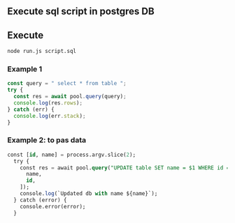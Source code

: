 ## Execute sql script in postgres DB

## Execute

```bash
node run.js script.sql
```

### Example 1

```js
const query = " select * from table ";
try {
  const res = await pool.query(query);
  console.log(res.rows);
} catch (err) {
  console.log(err.stack);
}
```

### Example 2: to pas data

```sql
const [id, name] = process.argv.slice(2);
  try {
    const res = await pool.query("UPDATE table SET name = $1 WHERE id = $2", [
      name,
      id,
    ]);
    console.log(`Updated db with name ${name}`);
  } catch (error) {
    console.error(error);
  }
```
